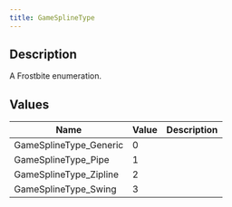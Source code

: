 ```yaml
---
title: GameSplineType
---
```

## Description

A Frostbite enumeration.

## Values

| Name                    | Value | Description |
| ----------------------- | ----- | ----------- |
| GameSplineType\_Generic | 0     |             |
| GameSplineType\_Pipe    | 1     |             |
| GameSplineType\_Zipline | 2     |             |
| GameSplineType\_Swing   | 3     |             |
